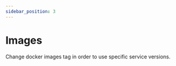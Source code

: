 ```yaml
---
sidebar_position: 3
---
```


# Images

Change docker images tag in order to use specific service versions.
